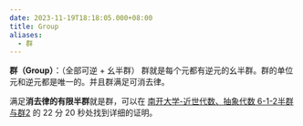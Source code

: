 ```yaml
---
date: 2023-11-19T18:18:05.000+08:00
title: Group
aliases:
  - 群
---
```


**群（Group）**：（全部可逆 + 幺半群） 群就是每个元都有逆元的幺半群。群的单位元和逆元都是唯一的。并且群满足可消去律。

满足**消去律的有限半群**就是群，可以在 [南开大学-近世代数、抽象代数 6-1-2半群与群2](https://www.youtube.com/watch?v=dQw4w9WgXcQ) 的 22 分 20 秒处找到详细的证明。
